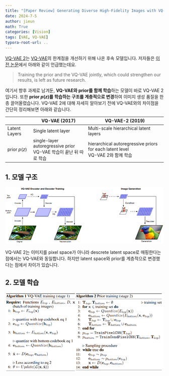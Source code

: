 ```yaml
---
title: "[Paper Review] Generating Diverse High-Fidelity Images with VQ-VAE-2"
date: 2024-7-5
author: jieun
math: True
categories: [Vision]
tags: [VAE, VQ-VAE]
typora-root-url: ..
---
```


[VQ-VAE 2](https://arxiv.org/pdf/1906.00446)는 [VQ-VAE](https://jieun121070.github.io/posts/VQ-VAE-Vector-Quantised-Variational-AutoEncoder/)의 한계점을 개선하기 위해 나온 후속 모델입니다. 저자들은 [이전 논문]()에서 아래와 같이 언급했는데요.

> Training the prior and the VQ-VAE jointly, which could strengthen our results, is left as future research.

여기서 향후 과제로 남겨둔, **VQ-VAE와 prior를 함께 학습**하는 모델이 바로 VQ-VAE 2입니다. 또한 **prior $p(z)$를 학습하는 구조를 계층적으로 변경**하여 이미지 생성 품질을 한 층 끌어올렸습니다. VQ-VAE 2에 대해 자세히 알아보기 전에 VQ-VAE와의 차이점을 간단히 정리해보면 아래와 같습니다.

|               | VQ-VAE (2017)                                                | VQ-VAE-2 (2019)                                              |
| ------------- | ------------------------------------------------------------ | ------------------------------------------------------------ |
| Latent Layers | Single latent layer                                          | Multi-scale hierarchical latent layers                       |
| prior $p(z)$  | single-layer autoregressive prior<br />VQ-VAE 학습이 끝난 뒤 따로 학습 | hierarchical autoregressive priors for each latent level<br />VQ-VAE 2와 함께 학습 |

## 1. 모델 구조

![](/assets/img/diffusion/vqvae2.png)

VQ-VAE 2는 이미지를 pixel space가 아니라 descrete latent space로 매핑한다는 점에서는 VQ-VAE와 동일합니다. 하지만 latent space와 prior를 계층적으로 변경했다는 점에서 차이가 있습니다.

## 2. 모델 학습

![](/assets/img/diffusion/vqvae_train.png)
